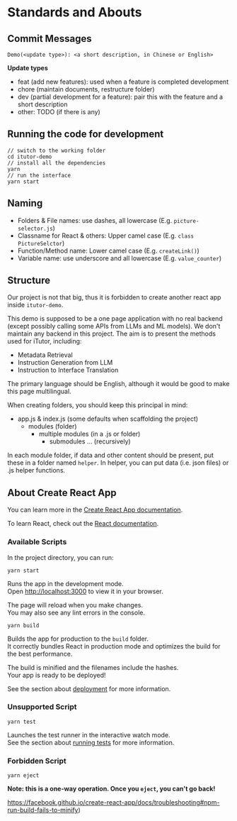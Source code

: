 # Standards and Abouts

## Commit Messages

```
Demo(<update type>): <a short description, in Chinese or English>
```

**Update types**

- feat (add new features): used when a feature is completed development
- chore (maintain documents, restructure folder)
- dev (partial development for a feature): pair this with the feature and a short description
- other: TODO (if there is any)

## Running the code for development

```shell
// switch to the working folder
cd itutor-demo
// install all the dependencies
yarn
// run the interface
yarn start
```

## Naming

- Folders & File names: use dashes, all lowercase (E.g. `picture-selector.js`)
- Classname for React & others: Upper camel case (E.g. `class PictureSelctor`)
- Function/Method name: Lower camel case (E.g. `createLink()`)
- Variable name: use underscore and all lowercase (E.g. `value_counter`)

## Structure

Our project is not that big, thus it is forbidden to create another react app inside `itutor-demo`.

This demo is supposed to be a one page application with no real backend (except possibly calling some APIs from LLMs and ML models). We don't maintain any backend in this project. The aim is to present the methods used for iTutor, including:

- Metadata Retrieval
- Instruction Generation from LLM
- Instruction to Interface Translation

The primary language should be English, although it would be good to make this page multilingual.

When creating folders, you should keep this principal in mind:

- app.js & index.js (some defaults when scaffolding the project)
  - modules (folder)
    - multiple modules (in a .js or folder)
      - submodules ... (recursively)

In each module folder, if data and other content should be present, put these in a folder named `helper`. In helper, you can put data (i.e. json files) or .js helper functions.



## About Create React App

You can learn more in the [Create React App documentation](https://facebook.github.io/create-react-app/docs/getting-started).

To learn React, check out the [React documentation](https://reactjs.org/).

### Available Scripts

In the project directory, you can run:

`yarn start`

Runs the app in the development mode.\
Open [http://localhost:3000](http://localhost:3000) to view it in your browser.

The page will reload when you make changes.\
You may also see any lint errors in the console.

`yarn build`

Builds the app for production to the `build` folder.\
It correctly bundles React in production mode and optimizes the build for the best performance.

The build is minified and the filenames include the hashes.\
Your app is ready to be deployed!

See the section about [deployment](https://facebook.github.io/create-react-app/docs/deployment) for more information.

### Unsupported Script

`yarn test`

Launches the test runner in the interactive watch mode.\
See the section about [running tests](https://facebook.github.io/create-react-app/docs/running-tests) for more information.

### Forbidden Script

`yarn eject`

**Note: this is a one-way operation. Once you `eject`, you can't go back!**

https://facebook.github.io/create-react-app/docs/troubleshooting#npm-run-build-fails-to-minify)
